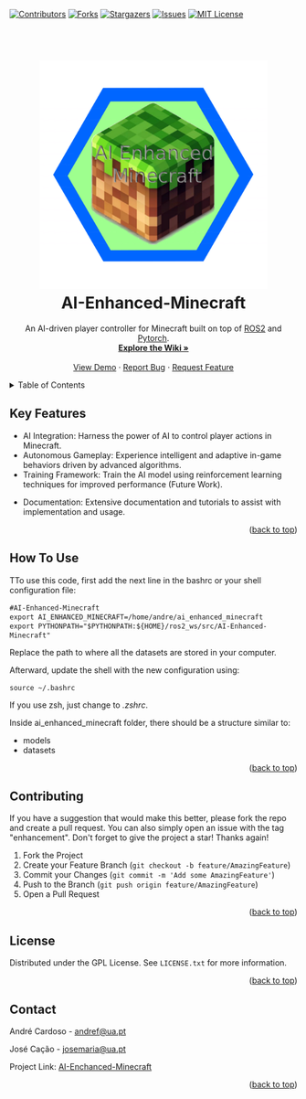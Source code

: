 <a name="readme-top"></a>

[![Contributors][contributors-shield]][contributors-url]
[![Forks][forks-shield]][forks-url]
[![Stargazers][stars-shield]][stars-url]
[![Issues][issues-shield]][issues-url]
[![MIT License][license-shield]][license-url]

<h1 align="center">
  <br>
  <a href="https://github.com/andrefdre/AI-Enhanced-Minecraft"><img src="./Images/Logo.svg" alt="AI-Enhanced-Minecraft" width="400"></a>
  <br>
    AI-Enhanced-Minecraft
  <br>
</h1>
  <p align="center">
    An AI-driven player controller for Minecraft built on top of <a href="https://www.ros.org/" target="_blank">ROS2</a> and <a href="https://pytorch.org/" target="_blank">Pytorch</a>.
    <br />
    <a href="https://github.com/andrefdre/AI-Enhanced-Minecraft/wiki"><strong>Explore the Wiki »</strong></a>
    <br />
    <br />
    <a href="https://youtu.be/vULnTanHHmM">View Demo</a>
    ·
    <a href="https://github.com/andrefdre/Dora_the_mug_finder_SAVI/issues">Report Bug</a>
    ·
    <a href="https://github.com/andrefdre/Dora_the_mug_finder_SAVI/issues">Request Feature</a>
  </p>

<!-- ![screenshot](https://raw.githubusercontent.com/amitmerchant1990/electron-markdownify/master/app/img/markdownify.gif) -->

<!-- TABLE OF CONTENTS -->
<details>
  <summary>Table of Contents</summary>
  <ol>
    <li>
      <a href="#key-features">Key Features</a>
    </li>
    <li>
      <a href="#how-to-use">How to use</a>
    </li>
    <li><a href="#contributing">Contributing</a></li>
    <li><a href="#license">License</a></li>
    <li><a href="#contact">Contact</a></li>
  </ol>
</details>

## Key Features

- AI Integration: Harness the power of AI to control player actions in Minecraft.
- Autonomous Gameplay: Experience intelligent and adaptive in-game behaviors driven by advanced algorithms.
- Training Framework: Train the AI model using reinforcement learning techniques for improved performance (Future Work).
<!-- - Minecraft API Integration: Communicate with the Minecraft API to interact with the game environment. -->
- Documentation: Extensive documentation and tutorials to assist with implementation and usage.

<p align="right">(<a href="#readme-top">back to top</a>)</p>

## How To Use

TTo use this code, first add the next line in the bashrc or your shell configuration file:

  ```
#AI-Enhanced-Minecraft
export AI_ENHANCED_MINECRAFT=/home/andre/ai_enhanced_minecraft
export PYTHONPATH="$PYTHONPATH:${HOME}/ros2_ws/src/AI-Enhanced-Minecraft"
  ```
Replace the path to where all the datasets are stored in your computer. 

Afterward, update the shell with the new configuration using:
```
source ~/.bashrc
```
If you use zsh, just change to *.zshrc*.

Inside ai_enhanced_minecraft folder, there should be a structure similar to:
  - models
  - datasets

<p align="right">(<a href="#readme-top">back to top</a>)</p>


<!-- CONTRIBUTING -->
## Contributing

If you have a suggestion that would make this better, please fork the repo and create a pull request. You can also simply open an issue with the tag "enhancement".
Don't forget to give the project a star! Thanks again!

1. Fork the Project
2. Create your Feature Branch (`git checkout -b feature/AmazingFeature`)
3. Commit your Changes (`git commit -m 'Add some AmazingFeature'`)
4. Push to the Branch (`git push origin feature/AmazingFeature`)
5. Open a Pull Request

<p align="right">(<a href="#readme-top">back to top</a>)</p>

<!-- LICENSE -->
## License

Distributed under the GPL License. See `LICENSE.txt` for more information.

<p align="right">(<a href="#readme-top">back to top</a>)</p>

<!-- CONTACT -->
## Contact

André Cardoso - andref@ua.pt

José Cação - josemaria@ua.pt

Project Link: [AI-Enchanced-Minecraft](https://github.com/andrefdre/AI-Enhanced-Minecraft)

<p align="right">(<a href="#readme-top">back to top</a>)</p>




<!-- MARKDOWN LINKS & IMAGES -->
<!-- https://www.markdownguide.org/basic-syntax/#reference-style-links -->
[contributors-shield]: https://img.shields.io/github/contributors/andrefdre/AI-Enhanced-Minecraft.svg?style=for-the-badge
[contributors-url]: https://github.com/andrefdre/AI-Enhanced-Minecraft/graphs/contributors
[forks-shield]: https://img.shields.io/github/forks/andrefdre/AI-Enhanced-Minecraft.svg?style=for-the-badge
[forks-url]: https://github.com/andrefdre/AI-Enhanced-Minecraft/network/members
[stars-shield]: https://img.shields.io/github/stars/andrefdre/AI-Enhanced-Minecraft.svg?style=for-the-badge
[stars-url]: https://github.com/andrefdre/AI-Enhanced-Minecraft/stargazers
[issues-shield]: https://img.shields.io/github/issues/andrefdre/AI-Enhanced-Minecraft.svg?style=for-the-badge
[issues-url]: https://github.com/andrefdre/AI-Enhanced-Minecraft/issues
[license-shield]: https://img.shields.io/github/license/andrefdre/AI-Enhanced-Minecraft.svg?style=for-the-badge
[license-url]: https://github.com/andrefdre/AI-Enhanced-Minecraft/blob/master/LICENSE.txt
[product-screenshot]: Docs/logo.svg
